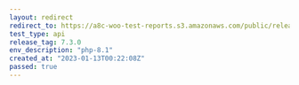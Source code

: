 ```yaml
---
layout: redirect
redirect_to: https://a8c-woo-test-reports.s3.amazonaws.com/public/release/7.3.0/php-8.1/api/index.html
test_type: api
release_tag: 7.3.0
env_description: "php-8.1"
created_at: "2023-01-13T00:22:08Z"
passed: true
---
```

